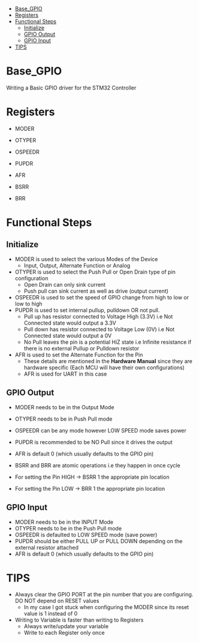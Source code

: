 - [Base_GPIO](#base_gpio)
- [Registers](#registers)
- [Functional Steps](#functional-steps)
  - [Initialize](#initialize)
  - [GPIO Output](#gpio-output)
  - [GPIO Input](#gpio-input)
- [TIPS](#tips)

# Base_GPIO

Writing a Basic GPIO driver for the STM32 Controller

# Registers

- MODER
- OTYPER
- OSPEEDR
- PUPDR
- AFR

- BSRR
- BRR


# Functional Steps

## Initialize

- MODER is used to select the various Modes of the Device
  - Input, Output, Alternate Function or Analog
- OTYPER is used to select the Push Pull or Open Drain type of pin configuration
  - Open Drain can only sink current
  - Push pull can sink current as well as drive (output current)
- OSPEEDR is used to set the speed of GPIO change from high to low or low to high
- PUPDR is used to set internal pullup, pulldown OR not pull.
  - Pull up has resistor connected to Voltage High (3.3V) i.e Not Connected state would output a 3.3V
  - Pull down has resistor connected to Voltage Low (0V) i.e Not Connected state would output a 0V
  - No Pull leaves the pin is a potential HiZ state i.e Infinite resistance if there is no external Pullup or Pulldown resistor
- AFR is used to set the Alternate Function for the Pin
  - These details are mentioned in the **Hardware Manual** since they are hardware specific (Each MCU will have their own configurations)
  - AFR is used for UART in this case

## GPIO Output

- MODER needs to be in the Output Mode
- OTYPER needs to be in Push Pull mode
- OSPEEDR can be any mode however LOW SPEED mode saves power
- PUPDR is recommended to be NO Pull since it drives the output
- AFR is default 0 (which usually defaults to the GPIO pin)

- BSRR and BRR are atomic operations i.e they happen in once cycle
- For setting the Pin HIGH -> BSRR 1 the appropriate pin location
- For setting the Pin LOW -> BRR 1 the appropriate pin location

## GPIO Input

- MODER needs to be in the INPUT Mode
- OTYPER needs to be in the Push Pull mode
- OSPEEDR is defaulted to LOW SPEED mode (save power)
- PUPDR should be either PULL UP or PULL DOWN depending on the external resistor attached
- AFR is default 0 (which usually defaults to the GPIO pin)

# TIPS

- Always clear the GPIO PORT at the pin number that you are configuring. DO NOT depend on RESET values
  - In my case I got stuck when configuring the MODER since its reset value is 1 instead of 0
- Writing to Variable is faster than writing to Registers
  - Always write/update your variable
  - Write to each Register only once
